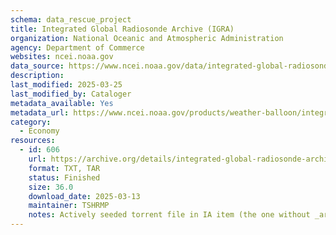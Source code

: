 ```yaml
---
schema: data_rescue_project 
title: Integrated Global Radiosonde Archive (IGRA)
organization: National Oceanic and Atmospheric Administration
agency: Department of Commerce
websites: ncei.noaa.gov
data_source: https://www.ncei.noaa.gov/data/integrated-global-radiosonde-archive/
description: 
last_modified: 2025-03-25
last_modified_by: Cataloger
metadata_available: Yes
metadata_url: https://www.ncei.noaa.gov/products/weather-balloon/integrated-global-radiosonde-archive
category:
  - Economy
resources:
  - id: 606
    url: https://archive.org/details/integrated-global-radiosonde-archive
    format: TXT, TAR
    status: Finished
    size: 36.0
    download_date: 2025-03-13
    maintainer: TSHRMP
    notes: Actively seeded torrent file in IA item (the one without _archive).  Direct file upload in process.Additional torrent location https//academictorrents.com/details/0b77070e48703a4bc86327a8c5523e3a41b33b70
---
```

